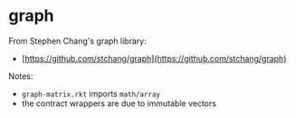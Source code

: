 graph
===

From Stephen Chang's graph library:

- [https://github.com/stchang/graph](https://github.com/stchang/graph)

Notes:
- `graph-matrix.rkt` imports `math/array`
- the contract wrappers are due to immutable vectors
